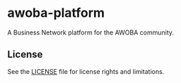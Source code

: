 # awoba-platform
A Business Network platform for the AWOBA community.

## License
See the [LICENSE](https://github.com/hubertnare/awoba-platform/blob/master/INTERFACE%20LICENSE.md) file for license rights and limitations.
